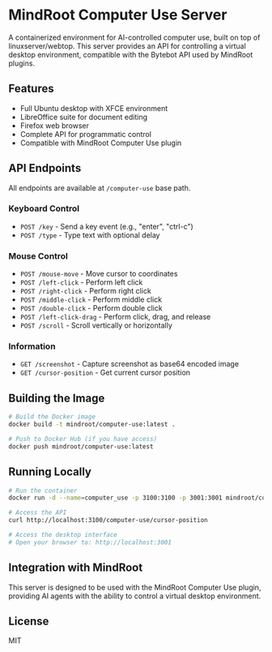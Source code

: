 # MindRoot Computer Use Server

A containerized environment for AI-controlled computer use, built on top of linuxserver/webtop. This server provides an API for controlling a virtual desktop environment, compatible with the Bytebot API used by MindRoot plugins.

## Features

- Full Ubuntu desktop with XFCE environment
- LibreOffice suite for document editing
- Firefox web browser
- Complete API for programmatic control
- Compatible with MindRoot Computer Use plugin

## API Endpoints

All endpoints are available at `/computer-use` base path.

### Keyboard Control

- `POST /key` - Send a key event (e.g., "enter", "ctrl-c")
- `POST /type` - Type text with optional delay

### Mouse Control

- `POST /mouse-move` - Move cursor to coordinates
- `POST /left-click` - Perform left click
- `POST /right-click` - Perform right click
- `POST /middle-click` - Perform middle click
- `POST /double-click` - Perform double click
- `POST /left-click-drag` - Perform click, drag, and release
- `POST /scroll` - Scroll vertically or horizontally

### Information

- `GET /screenshot` - Capture screenshot as base64 encoded image
- `GET /cursor-position` - Get current cursor position

## Building the Image

```bash
# Build the Docker image
docker build -t mindroot/computer-use:latest .

# Push to Docker Hub (if you have access)
docker push mindroot/computer-use:latest
```

## Running Locally

```bash
# Run the container
docker run -d --name=computer_use -p 3100:3100 -p 3001:3001 mindroot/computer-use:latest

# Access the API
curl http://localhost:3100/computer-use/cursor-position

# Access the desktop interface
# Open your browser to: http://localhost:3001
```

## Integration with MindRoot

This server is designed to be used with the MindRoot Computer Use plugin, providing AI agents with the ability to control a virtual desktop environment.

## License

MIT
